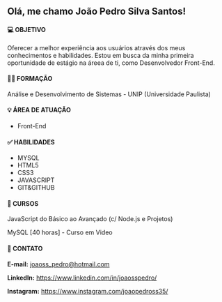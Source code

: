 ## Olá, me chamo João Pedro Silva Santos!


#### 💻 OBJETIVO
Oferecer a melhor experiência aos usuários através dos meus conhecimentos e habilidades. Estou em busca da minha primeira oportunidade de estágio na áreea de ti, como Desenvolvedor Front-End.

#### 🧑‍🎓 FORMAÇÃO 
Análise e Desenvolvimento de Sistemas - UNIP (Universidade Paulista)



#### 💡 ÁREA DE ATUAÇÃO
- Front-End

#### ✅ HABILIDADES

- MYSQL
- HTML5
- CSS3
- JAVASCRIPT
- GIT&GITHUB



#### 🚀 CURSOS
JavaScript do Básico ao Avançado (c/ Node.js e Projetos)

MySQL [40 horas] - Curso em Video



#### 🚀 CONTATO
**E-mail:** 
joaoss_pedro@hotmail.com

**LinkedIn:**
https://www.linkedin.com/in/joaosspedro/

**Instagram:**
https://www.instagram.com/joaopedross35/


<!--
**joaosspedro/joaosspedro** is a ✨ _special_ ✨ repository because its `README.md` (this file) appears on your GitHub profile.

Here are some ideas to get you started:

- 🔭 I’m currently working on ...
- 🌱 I’m currently learning ...
- 👯 I’m looking to collaborate on ...
- 🤔 I’m looking for help with ...
- 💬 Ask me about ...
- 📫 How to reach me: ...
- 😄 Pronouns: ...
- ⚡ Fun fact: ...
-->
